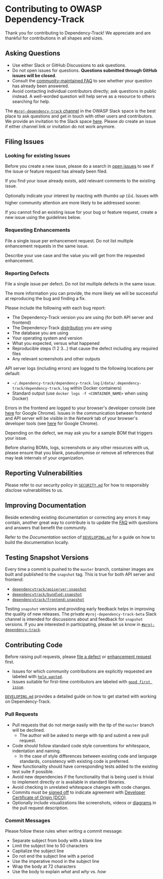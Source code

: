 # Contributing to OWASP Dependency-Track

Thank you for contributing to Dependency-Track! We appreciate and are thankful for contributions in all shapes and sizes.

## Asking Questions

* Use either Slack or GitHub Discussions to ask questions.
* Do not open issues for questions. **Questions submitted through GitHub issues will be closed**.
* Consult the [community-maintained FAQ](https://docs.dependencytrack.org/FAQ/) to see whether your question has already been answered.
* Avoid contacting individual contributors directly; ask questions in public instead. A well-worded question will help serve as a resource to others searching for help.

The [`#proj-dependency-track` channel](https://dependencytrack.org/slack) in the OWASP Slack space is the best place 
to ask questions and get in touch with other users and contributors. We provide an invitation to the Slack space 
[here](https://dependencytrack.org/slack/invite). Please *do* create an issue if either channel link or invitation 
do not work anymore.

## Filing Issues

### Looking for existing Issues

Before you create a new issue, please do a search in [open issues](https://github.com/DependencyTrack/dependency-track/issues?q=is%3Aissue+is%3Aopen+) 
to see if the issue or feature request has already been filed.

If you find your issue already exists, add relevant comments to the existing issue. 

Optionally indicate your interest by reacting with *thumbs up* (👍). Issues with higher community attention are more likely to be addressed sooner.

If you cannot find an existing issue for your bug or feature request, create a new issue using the guidelines below.

### Requesting Enhancements

File a single issue per enhancement request. Do not list multiple enhancement requests in the same issue.

Describe your use case and the value you will get from the requested enhancement.

### Reporting Defects

File a single issue per defect. Do not list multiple defects in the same issue.

The more information you can provide, the more likely we will be successful at reproducing the bug and finding a fix.

Please include the following with each bug report:

* The Dependency-Track version you are using (for both API server and frontend)
* The Dependency-Track [distribution](https://github.com/DependencyTrack/dependency-track#distributions) you are using
* The database you are using
* Your operating system and version
* What you expected, versus what happened
* Reproducible steps (1 2 3...) that cause the defect including any required files
* Any relevant screenshots and other outputs

API server logs (including errors) are logged to the following locations per default:

* `~/.dependency-track/dependency-track.log` (`/data/.dependency-track/dependency-track.log` within Docker containers)
* Standard output (use `docker logs -f <CONTAINER_NAME>` when using Docker)

Errors in the frontend are logged to your browser's developer console (see [here](https://developer.chrome.com/docs/devtools/console/log/#browser) 
for Google Chrome). Issues in the communication between frontend and API server will be visible in the *Network* tab of 
your browser's developer tools (see [here](https://developer.chrome.com/docs/devtools/network/#load) for Google Chrome).

Depending on the defect, we may ask you for a sample BOM that triggers your issue.

Before sharing BOMs, logs, screenshots or any other resources with us, please ensure that you blank, pseudonymise or
remove all references that may leak internals of your organization.

## Reporting Vulnerabilities

Please refer to our security policy in [`SECURITY.md`](./SECURITY.md) for how to responsibly disclose vulnerabilities to us.

## Improving Documentation

Beside extending existing documentation or correcting any errors it may contain, another great way to contribute is to
update the [FAQ](https://docs.dependencytrack.org/FAQ/) with questions and answers that benefit the community.

Refer to the *Documentation* section of [`DEVELOPING.md`](./DEVELOPING.md) for a guide on how to build the documentation locally.

## Testing Snapshot Versions

Every time a commit is pushed to the `master` branch, container images are built and published to the `snapshot` tag.
This is true for both API server and frontend:

* [`dependencytrack/apiserver:snapshot`](https://hub.docker.com/r/dependencytrack/apiserver/tags?name=snapshot)
* [`dependencytrack/bundled:snapshot`](https://hub.docker.com/r/dependencytrack/bundled/tags?name=snapshot)
* [`dependencytrack/frontend:snapshot`](https://hub.docker.com/r/dependencytrack/frontend/tags?name=snapshot)

Testing `snapshot` versions and providing early feedback helps in improving the quality of new releases.
The private `#proj-dependency-track-beta` Slack channel is intended for discussions about and feedback for `snapshot`
versions. If you are interested in participating, please let us know in [`#proj-dependency-track`](https://dependencytrack.org/slack).

## Contributing Code

Before raising pull requests, please [file a defect](#reporting-defects) or [enhancement request](#requesting-enhancements) first. 

* Issues for which community contributions are explicitly requested are labeled with [`help wanted`](https://github.com/DependencyTrack/dependency-track/issues?q=is%3Aopen+label%3A%22help+wanted%22+).
* Issues suitable for first-time contributors are labeled with [`good first issue`](https://github.com/DependencyTrack/dependency-track/issues?q=is%3Aopen+label%3A%22good+first+issue%22+).

[`DEVELOPING.md`](./DEVELOPING.md) provides a detailed guide on how to get started with working on Dependency-Track.

### Pull Requests

* Pull requests that do not merge easily with the tip of the `master` branch will be declined.
  * The author will be asked to merge with tip and submit a new pull request.
* Code should follow standard code style conventions for whitespace, indentation and naming.
  * In the case of style differences between existing code and language standards, consistency with existing code is preferred.
* New functionality should have corresponding tests added to the existing test suite if possible.
* Avoid new dependencies if the functionality that is being used is trivial to implement directly or is available in standard libraries.
* Avoid checking in unrelated whitespace changes with code changes.
* Commits must be [signed off](https://git-scm.com/docs/git-commit#Documentation/git-commit.txt--s) to indicate agreement with [Developer Certificate of Origin (DCO)](https://developercertificate.org/).
* Optionally include visualizations like screenshots, videos or [diagrams](https://github.blog/2022-02-14-include-diagrams-markdown-files-mermaid/) in the pull request description.

### Commit Messages

Please follow these rules when writing a commit message:

* Separate subject from body with a blank line
* Limit the subject line to 50 characters
* Capitalize the subject line
* Do not end the subject line with a period
* Use the imperative mood in the subject line
* Wrap the body at 72 characters
* Use the body to explain *what* and *why* vs. *how*
